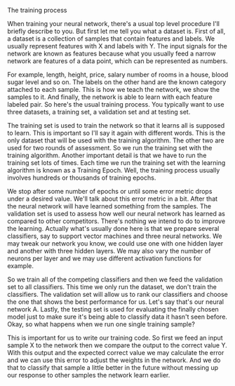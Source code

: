 The training process

When training your neural network, there's a usual top level procedure I'll briefly describe to you. But first let me tell you what a dataset is. First of all, a dataset is a collection of samples that contain features and labels. We usually represent features with X and labels with Y. The input signals for the network are known as features because what you usually feed a narrow network are features of a data point, which can be represented as numbers. 

For example, length, height, price, salary number of rooms in a house, blood sugar level and so on. The labels on the other hand are the known category attached to each sample. This is how we teach the network, we show the samples to it. And finally, the network is able to learn with each feature labeled pair. So here's the usual training process. You typically want to use three datasets, a training set, a validation set and at testing set. 

The training set is used to train the network so that it learns all is supposed to learn. This is important so I'll say it again with different words. This is the only dataset that will be used with the training algorithm. The other two are used for two rounds of assessment. So we run the training set with the training algorithm. Another important detail is that we have to run the training set lots of times. Each time we run the training set with the learning algorithm is known as a Training Epoch. Well, the training process usually involves hundreds or thousands of training epochs. 

We stop after some number of epochs or until some error metric drops under a desired value. We'll talk about this error metric in a bit. After that the neural network will have learned something from the samples. The validation set is used to assess how well our neural network has learned as compared to other competitors. There's nothing we intend to do to improve the learning. Actually what's usually done here is that we prepare several classifiers, say to support vector machines and three neural networks. We may tweak our network you know, we could use one with one hidden layer and another with three hidden layers. We may also vary the number of neurons per layer and we may use different activation functions for example. 

So we train all of the competing classifiers and then we feed the validation set to all classifiers. This time we only run the dataset, we don't train the classifiers. The validation set will allow us to rank our classifiers and choose the one that shows the best performance for us. Let's say that's our neural network A. Lastly, the testing set is used for evaluating the finally chosen model just to make sure it's being able to classify data it hasn't seen before. Okay, so what happens when we run one single training sample? 

This is important for us to write our training code. So first we feed an input sample X to the network then we compare the output to the correct value Y. With this output and the expected correct value we may calculate the error and we can use this error to adjust the weights in the network. And we do that to classify that sample a little better in the future without messing up our response to other samples the network learn earlier.